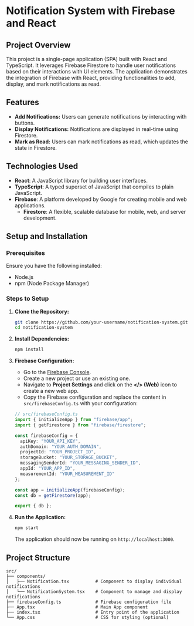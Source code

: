 # Notification System with Firebase and React

## Project Overview

This project is a single-page application (SPA) built with React and TypeScript. It leverages Firebase Firestore to handle user notifications based on their interactions with UI elements. The application demonstrates the integration of Firebase with React, providing functionalities to add, display, and mark notifications as read.

## Features

- **Add Notifications:** Users can generate notifications by interacting with buttons.
- **Display Notifications:** Notifications are displayed in real-time using Firestore.
- **Mark as Read:** Users can mark notifications as read, which updates the state in Firestore.

## Technologies Used

- **React**: A JavaScript library for building user interfaces.
- **TypeScript**: A typed superset of JavaScript that compiles to plain JavaScript.
- **Firebase**: A platform developed by Google for creating mobile and web applications.
  - **Firestore**: A flexible, scalable database for mobile, web, and server development.

## Setup and Installation

### Prerequisites

Ensure you have the following installed:

- Node.js
- npm (Node Package Manager)

### Steps to Setup

1. **Clone the Repository:**

    ```bash
    git clone https://github.com/your-username/notification-system.git
    cd notification-system
    ```

2. **Install Dependencies:**

    ```bash
    npm install
    ```

3. **Firebase Configuration:**

   - Go to the [Firebase Console](https://console.firebase.google.com/).
   - Create a new project or use an existing one.
   - Navigate to **Project Settings** and click on the **</> (Web)** icon to create a new web app.
   - Copy the Firebase configuration and replace the content in `src/firebaseConfig.ts` with your configuration:

    ```typescript
    // src/firebaseConfig.ts
    import { initializeApp } from "firebase/app";
    import { getFirestore } from "firebase/firestore";

    const firebaseConfig = {
      apiKey: "YOUR_API_KEY",
      authDomain: "YOUR_AUTH_DOMAIN",
      projectId: "YOUR_PROJECT_ID",
      storageBucket: "YOUR_STORAGE_BUCKET",
      messagingSenderId: "YOUR_MESSAGING_SENDER_ID",
      appId: "YOUR_APP_ID",
      measurementId: "YOUR_MEASUREMENT_ID"
    };

    const app = initializeApp(firebaseConfig);
    const db = getFirestore(app);

    export { db };
    ```

4. **Run the Application:**

    ```bash
    npm start
    ```

    The application should now be running on `http://localhost:3000`.

## Project Structure

```plaintext
src/
├── components/
│   ├── Notification.tsx          # Component to display individual notifications
│   └── NotificationSystem.tsx    # Component to manage and display notifications
├── firebaseConfig.ts             # Firebase configuration file
├── App.tsx                       # Main App component
├── index.tsx                     # Entry point of the application
└── App.css                       # CSS for styling (optional)
